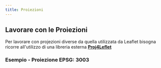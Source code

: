 ```yaml
---
title: Proiezioni
---
```


## Lavorare con le Proiezioni

Per lavorare con projezioni diverse da quella utilizzata da Leaflet bisogna ricorre all'utilizzo di una libreria esterna [**Proj4Leflet**](http://www.liedman.net/Proj4Leaflet/)

### Esempio - Proiezione EPSG: 3003

<proiezione-custom></proiezione-custom>